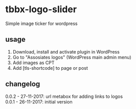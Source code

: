# tbbx-logo-slider
Simple image ticker for wordpress

## usage
1. Download, install and activate plugin in WordPress
2. Go to "Assosiates logos" (WordPress main admin menu)
3. Add images as CPT
4. Add [tls-shortcode] to page or post

## changelog
0.0.2 - 27-11-2017: url metabox for adding links to logos  
0.0.1 - 26-11-2017: initial version  
